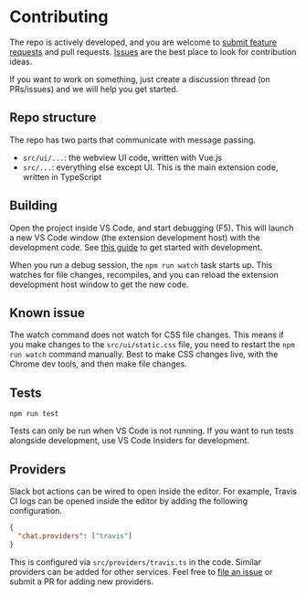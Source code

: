 # Contributing

The repo is actively developed, and you are welcome to [submit feature requests](https://github.com/karigari/vscode-chat/issues/new) and pull requests. [Issues](https://github.com/karigari/vscode-chat/issues) are the best place to look for contribution ideas.

If you want to work on something, just create a discussion thread (on PRs/issues) and we will help you get started.

## Repo structure

The repo has two parts that communicate with message passing.

- `src/ui/...`: the webview UI code, written with Vue.js
- `src/...`: everything else except UI. This is the main extension code, written in TypeScript

## Building

Open the project inside VS Code, and start debugging (F5). This will launch a new VS Code window (the extension development host) with the development code. See [this guide](https://code.visualstudio.com/docs/extensions/developing-extensions) to get started with development.

When you run a debug session, the `npm run watch` task starts up. This watches for file changes, recompiles, and you can reload the extension development host window to get the new code.

## Known issue

The watch command does not watch for CSS file changes. This means if you make changes to the `src/ui/static.css` file, you need to restart the `npm run watch` command manually. Best to make CSS changes live, with the Chrome dev tools, and then make file changes.

## Tests

`npm run test`

Tests can only be run when VS Code is not running. If you want to run tests alongside development, use VS Code Insiders for development.

## Providers

Slack bot actions can be wired to open inside the editor. For example, Travis CI logs can be opened inside the editor by adding the following configuration.

```json
{
  "chat.providers": ["travis"]
}
```

This is configured via `src/providers/travis.ts` in the code. Similar providers can be added for other services. Feel free to [file an issue](https://github.com/karigari/vscode-chat/issues) or submit a PR for adding new providers.
